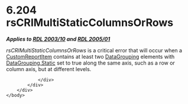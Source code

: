 <html dir="LTR" xmlns:mshelp="http://msdn.microsoft.com/mshelp" xmlns:ddue="http://ddue.schemas.microsoft.com/authoring/2003/5" xmlns:xlink="http://www.w3.org/1999/xlink" xmlns:tool="http://www.microsoft.com/tooltip">
    <head>
        <meta http-equiv="Content-Type" content="text/html; CHARSET=utf-8"></meta>
        <meta name="save" content="history"></meta>
        <title>6.204 rsCRIMultiStaticColumnsOrRows</title>
        <xml>
            <mshelp:toctitle title="6.204 rsCRIMultiStaticColumnsOrRows"></mshelp:toctitle>
            <mshelp:rltitle title="[MS-RDL]: rsCRIMultiStaticColumnsOrRows"></mshelp:rltitle>
            <mshelp:keyword index="A" term="04e7380b-2828-4a3d-b871-03a4e0336ba9"></mshelp:keyword>
            <mshelp:attr name="DCSext.ContentType" value="open specification"></mshelp:attr>
            <mshelp:attr name="AssetID" value="04e7380b-2828-4a3d-b871-03a4e0336ba9"></mshelp:attr>
            <mshelp:attr name="TopicType" value="kbRef"></mshelp:attr>
            <mshelp:attr name="DCSext.Title" value="[MS-RDL]: rsCRIMultiStaticColumnsOrRows" />
        </xml>
    </head>
    <body>
        <div id="header">
            <h1 class="heading">6.204 rsCRIMultiStaticColumnsOrRows</h1>
        </div>
        <div id="mainSection">
            <div id="mainBody">
                <div id="allHistory" class="saveHistory"></div>
                <div id="sectionSection0" class="section" name="collapseableSection">
                    

<p><b><i>Applies to </i></b><a href="a7e2ad00-07c8-4f6d-80ab-3ad55df7b233.md"><b><i>RDL 2003/10</i></b></a><b><i>
and </i></b><a href="3ebe2912-4958-4832-b391-cad1f5e13338.md"><b><i>RDL 2005/01</i></b></a></p>

<p><i>rsCRIMultiStaticColumnsOrRows</i> is a critical error
that will occur when a <a href="6bb7b35c-e517-4444-a96b-9f2ccdd1a642.md">CustomReportItem</a>
contains at least two <a href="824fc1fa-9258-4ee2-80a0-db64f7200b13.md">DataGrouping</a>
elements with <a href="d5d3cf4e-c595-44fb-a18d-4a44916ac1e0.md">DataGrouping.Static</a>
set to true along the same axis, such as a row or column axis, but at different
levels.</p>


                </div>
            </div>
        </div>
    </body>
</html>